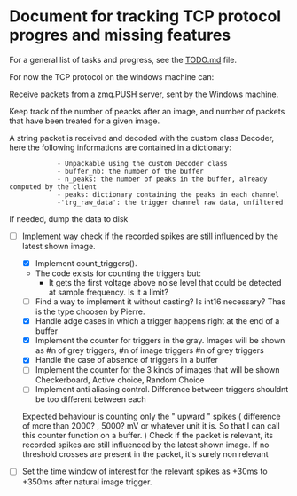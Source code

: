 # Document for tracking TCP protocol progres and missing features

For a general list of tasks and progress, see the [TODO.md](../TODO.md) file.

For now the TCP protocol on the windows machine can: 

Receive packets from a zmq.PUSH server, sent by the Windows machine.

Keep track of the number of peacks after an image, and number of packets that have been treated for a given image.

A string packet is received and decoded with the custom class Decoder, here the following informations are contained in a dictionary:

```{'buffer_nb': 10, 'n_peaks': 0,'peaks': {'ch_nb from 0 to 255': np.array(shape=n of peaks in buffer with 'timestamp') } }'}}
            - Unpackable using the custom Decoder class
            - buffer_nb: the number of the buffer
            - n_peaks: the number of peaks in the buffer, already computed by the client
            - peaks: dictionary containing the peaks in each channel
            -'trg_raw_data': the trigger channel raw data, unfiltered
```

If needed, dump the data to disk

- [ ] Implement way check if the recorded spikes are still influenced by the latest shown image.
    - [x] Implement count_triggers().
    - The code exists for counting the triggers but:
        - It gets the first voltage above noise level that could be detected at sample frequency. Is it a limit?
    - [ ] Find a way to implement it without casting? Is int16 necessary? Thas is the type choosen by Pierre.
    - [x] Handle adge cases in which a trigger happens right at the end of a buffer
    - [x] Implement the counter for triggers in the gray. Images will be shown as #n of grey triggers, #n of image triggers #n of grey triggers
    - [x] Handle the case of absence of triggers in a buffer
    - [ ] Implement the counter for the 3 kinds of images that will be shown Checkerboard, Active choice, Random Choice
    - [ ] Implement anti aliasing control. Difference between triggers shouldnt be too different between each 

    Expected behaviour is counting only the " upward " spikes ( difference of more than 2000? , 5000? mV or whatever unit it is. So that I can call this counter function on a buffer. )
Check if the packet is relevant, its recorded spikes are still influenced by the latest shown image.
    If no threshold crosses are present in the packet, it's surely non relevant

- [ ] Set the time window of interest for the relevant spikes as +30ms to +350ms after natural image trigger.

